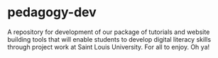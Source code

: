 # pedagogy-dev
A repository for development of our package of tutorials and website building tools that will enable students to develop digital literacy skills through project work at Saint Louis University. For all to enjoy. Oh ya!
